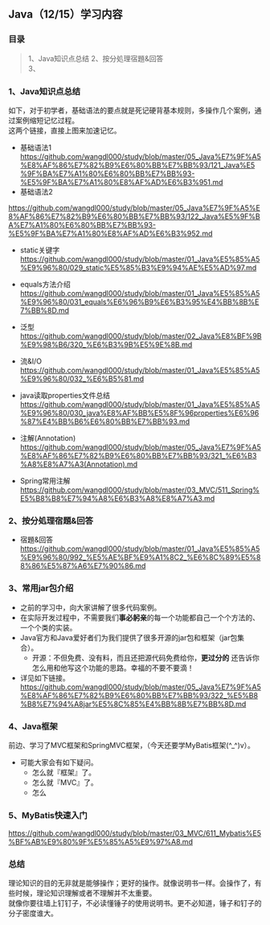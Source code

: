 ## Java（12/15）学习内容
### 目录  
> 1、Java知识点总结 
> 2、按分処理宿題&回答  
> 3、

### 1、Java知识点总结 
  如下，对于初学者，基础语法的要点就是死记硬背基本规则，多操作几个案例，通过案例缩短记忆过程。  
  这两个链接，直接上图来加速记忆。  
  - 基础语法1  
  https://github.com/wangdl000/study/blob/master/05_Java%E7%9F%A5%E8%AF%86%E7%82%B9%E6%80%BB%E7%BB%93/121_Java%E5%9F%BA%E7%A1%80%E6%80%BB%E7%BB%93-%E5%9F%BA%E7%A1%80%E8%AF%AD%E6%B3%951.md  
  - 基础语法2  

  https://github.com/wangdl000/study/blob/master/05_Java%E7%9F%A5%E8%AF%86%E7%82%B9%E6%80%BB%E7%BB%93/122_Java%E5%9F%BA%E7%A1%80%E6%80%BB%E7%BB%93-%E5%9F%BA%E7%A1%80%E8%AF%AD%E6%B3%952.md  



  - static关键字
  https://github.com/wangdl000/study/blob/master/01_Java%E5%85%A5%E9%96%80/029_static%E5%85%B3%E9%94%AE%E5%AD%97.md  
  
  - equals方法介绍  
   https://github.com/wangdl000/study/blob/master/01_Java%E5%85%A5%E9%96%80/031_equals%E6%96%B9%E6%B3%95%E4%BB%8B%E7%BB%8D.md  
  - 泛型  
  https://github.com/wangdl000/study/blob/master/02_Java%E8%BF%9B%E9%98%B6/320_%E6%B3%9B%E5%9E%8B.md  

  - 流&I/O  
  https://github.com/wangdl000/study/blob/master/01_Java%E5%85%A5%E9%96%80/032_%E6%B5%81.md  
  - java读取properties文件总结  
  https://github.com/wangdl000/study/blob/master/01_Java%E5%85%A5%E9%96%80/030_java%E8%AF%BB%E5%8F%96properties%E6%96%87%E4%BB%B6%E6%80%BB%E7%BB%93.md  

  - 注解(Annotation)  
  https://github.com/wangdl000/study/blob/master/05_Java%E7%9F%A5%E8%AF%86%E7%82%B9%E6%80%BB%E7%BB%93/321_%E6%B3%A8%E8%A7%A3(Annotation).md  

  - Spring常用注解  
https://github.com/wangdl000/study/blob/master/03_MVC/511_Spring%E5%B8%B8%E7%94%A8%E6%B3%A8%E8%A7%A3.md  

### 2、按分処理宿題&回答  
  - 宿題&回答  
 https://github.com/wangdl000/study/blob/master/01_Java%E5%85%A5%E9%96%80/992_%E5%AE%BF%E9%A1%8C2_%E6%8C%89%E5%88%86%E5%87%A6%E7%90%86.md

### 3、常用jar包介绍  
  - 之前的学习中，向大家讲解了很多代码案例。  
  - 在实际开发过程中，不需要我们**事必躬亲**的每一个功能都自己一个个方法的、一个个类的实装。  
  - Java官方和Java爱好者们为我们提供了很多开源的jar包和框架（jar包集合）。
    - 开源：不但免费、没有料，而且还把源代码免费给你，**更过分的** 还告诉你怎么用和他写这个功能的思路。幸福的不要不要滴！  
  - 详见如下链接。  
 https://github.com/wangdl000/study/blob/master/05_Java%E7%9F%A5%E8%AF%86%E7%82%B9%E6%80%BB%E7%BB%93/322_%E5%B8%B8%E7%94%A8jar%E5%8C%85%E4%BB%8B%E7%BB%8D.md
  
### 4、Java框架  
  前边、学习了MVC框架和SpringMVC框架，（今天还要学MyBatis框架(^_^)v）。  
  - 可能大家会有如下疑问。  
    - 怎么就『框架』了。  
    - 怎么就『MVC』了。  
    - 怎么



### 5、MyBatis快速入门  
 https://github.com/wangdl000/study/blob/master/03_MVC/611_Mybatis%E5%BF%AB%E9%80%9F%E5%85%A5%E9%97%A8.md

### 总结  
  理论知识的目的无非就是能够操作；更好的操作。就像说明书一样。会操作了，有些时候，理论知识理解或者不理解并不太重要。  
  就像你要往墙上钉钉子，不必读懂锤子的使用说明书。更不必知道，锤子和钉子的分子密度谁大。  
  
  